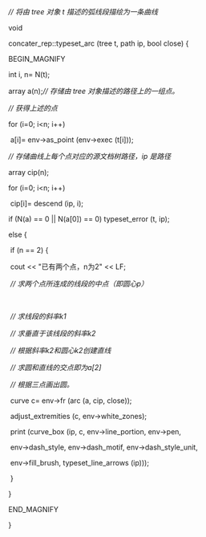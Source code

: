 *// 将由 tree 对象 t 描述的弧线段描绘为一条曲线* 

void

concater_rep::typeset_arc (tree t, path ip, bool close) {

BEGIN_MAGNIFY

  int i, n= N(t);

  array<point> a(n);*// 存储由 tree 对象描述的路径上的一组点。* 

  *// 获得上述的点*

  for (i=0; i<n; i++)

​    a[i]= env->as_point (env->exec (t[i]));

  *// 存储曲线上每个点对应的源文档树路径，ip 是路径* 

  array<path> cip(n);

  for (i=0; i<n; i++)

​    cip[i]= descend (ip, i);

  if (N(a) == 0 || N(a[0]) == 0) typeset_error (t, ip);

  else {

​      if (n == 2) {

​        cout << "已有两个点，n为2" << LF;

​        *// 求两个点所连成的线段的中点（即圆心p）* 

​         

​        *// 求线段的斜率k1* 

 

​        *// 求垂直于该线段的斜率k2* 

 

​        *// 根据斜率k2和圆心k2创建直线* 

 

​        *// 求圆和直线的交点即为a[2]* 

 

​        *// 根据三点画出圆。* 

​        curve c= env->fr (arc (a, cip, close));

​        adjust_extremities (c, env->white_zones);

​        print (curve_box (ip, c, env->line_portion, env->pen,

​                          env->dash_style, env->dash_motif, env->dash_style_unit,

​                          env->fill_brush, typeset_line_arrows (ip)));

​    }

  }

END_MAGNIFY

}